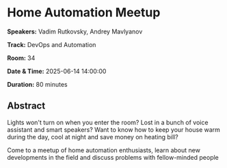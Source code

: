 # Home Automation Meetup

**Speakers:** Vadim Rutkovsky, Andrey Mavlyanov
                    
**Track:** DevOps and Automation
                    
**Room:** 34
                    
**Date & Time:** 2025-06-14 14:00:00
                    
**Duration:** 80 minutes
                    
## Abstract
                    
Lights won't turn on when you enter the room? Lost in a bunch of voice assistant and smart speakers? Want to know how to keep your house warm during the day, cool at night and save money on heating bill?

Come to a meetup of home automation enthusiasts, learn about new developments in the field and discuss problems with fellow-minded people

